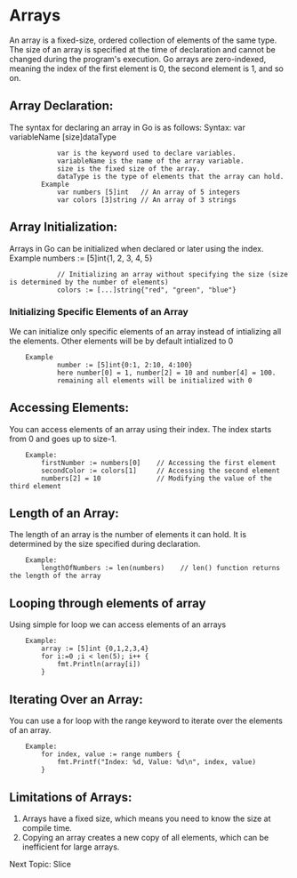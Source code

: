 # Arrays
An array is a fixed-size, ordered collection of elements of the same type. The size of an array is specified at the time of declaration and cannot be changed during the program's execution. Go arrays are zero-indexed, meaning the index of the first element is 0, the second element is 1, and so on.

## Array Declaration:
The syntax for declaring an array in Go is as follows:
            Syntax:
                var variableName [size]dataType

                var is the keyword used to declare variables.
                variableName is the name of the array variable.
                size is the fixed size of the array.
                dataType is the type of elements that the array can hold.
            Example
                var numbers [5]int   // An array of 5 integers
                var colors [3]string // An array of 3 strings

## Array Initialization:
Arrays in Go can be initialized when declared or later using the index.
        Example
                numbers := [5]int{1, 2, 3, 4, 5}

                // Initializing an array without specifying the size (size is determined by the number of elements)
                colors := [...]string{"red", "green", "blue"}
### Initializing Specific Elements of an Array
We can initialize only specific elements of an array instead of intializing all the elements. Other elements will be by default intialized to 0

        Example
                number := [5]int{0:1, 2:10, 4:100}
                here number[0] = 1, number[2] = 10 and number[4] = 100.
                remaining all elements will be initialized with 0

## Accessing Elements:
You can access elements of an array using their index. The index starts from 0 and goes up to size-1.

        Example:
            firstNumber := numbers[0]    // Accessing the first element
            secondColor := colors[1]     // Accessing the second element
            numbers[2] = 10              // Modifying the value of the third element

## Length of an Array:
The length of an array is the number of elements it can hold. It is determined by the size specified during declaration.

        Example:
            lengthOfNumbers := len(numbers)    // len() function returns the length of the array

## Looping through elements of array
Using simple for loop we can access elements of an arrays

        Example:
            array := [5]int {0,1,2,3,4}
            for i:=0 ;i < len(5); i++ {
                fmt.Println(array[i])
            }

## Iterating Over an Array:
You can use a for loop with the range keyword to iterate over the elements of an array.

        Example:
            for index, value := range numbers {
                fmt.Printf("Index: %d, Value: %d\n", index, value)
            }
## Limitations of Arrays:
1. Arrays have a fixed size, which means you need to know the size at compile time.
2. Copying an array creates a new copy of all elements, which can be inefficient for large arrays.

Next Topic: Slice
